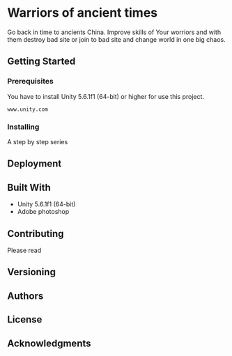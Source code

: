 # Warriors of ancient times

Go back in time to ancients China. Improve skills of Your worriors and with them destroy bad site or join to bad  site and change world in one big chaos.

## Getting Started



### Prerequisites

You have to install  Unity 5.6.1f1 (64-bit) or higher for use this project.

```
www.unity.com
```

### Installing

A step by step series


## Deployment


## Built With

* Unity 5.6.1f1 (64-bit)
* Adobe photoshop

## Contributing

Please read

## Versioning


## Authors


## License



## Acknowledgments
